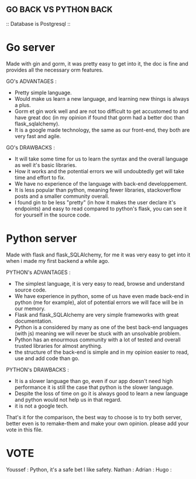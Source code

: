 ## GO BACK VS PYTHON BACK

:: Database is Postgresql ::

# Go server

Made with gin and gorm, it was pretty easy to get into it, the doc is fine and provides all the necessary orm features.

GO's ADVANTAGES :

- Pretty simple language.
- Would make us learn a new language, and learning new things is always a plus.
- Gorm et gin work well and are not too difficult to get accustomed to and have great doc (in my opinion if found that gorm had a better doc than flask_sqlalchemy).
- It is a google made technology, the same as our front-end, they both are very fast and agile.

GO's DRAWBACKS :

- It will take some time for us to learn the syntax and the overall language as well it's basic libraries.
- How it works and the potential errors we will undoubtedly get will take time and effort to fix.
- We have no experience of the language with back-end developpement.
- It is less popular than python, meaning fewer libraries, stackoverflow posts and a smaller community overall.
- I found gin to be less "pretty" (in how it makes the user declare it's endpoints) and easy to read compared to python's flask, you can see it for yourself in the source code.

# Python server

Made with flask and flask_SQLAlchemy, for me it was very easy to get into it when i made my first backend a while ago.

PYTHON's ADVANTAGES :

- The simplest language, it is very easy to read, browse and understand source code.
- We have experience in python, some of us have even made back-end in python (me for example), alot of potential errors we will face will be in our memory.
- Flask and flask_SQLAlchemy are very simple frameworks with great documentation.
- Python is a considered by many as one of the best back-end languages (with js) meaning we will never be stuck with an unsolvable problem.
- Python has an enourmous community with a lot of tested and overall trusted libraries for almost anything.
- the structure of the back-end is simple and in my opinion easier to read, use and add code than go.

PYTHON's DRAWBACKS :

- It is a slower language than go, even if our app doesn't need high performance it is still the case that python is the slower language.
- Despite the loss of time on go it is always good to learn a new language and python would not help us in that regard.
- it is not a google tech.

That's it for the comparison, the best way to choose is to try both server, better even is to remake-them and make your own opinion. please add your vote in this file.

# VOTE

Youssef : Python, it's a safe bet I like safety.
Nathan :
Adrian :
Hugo :
